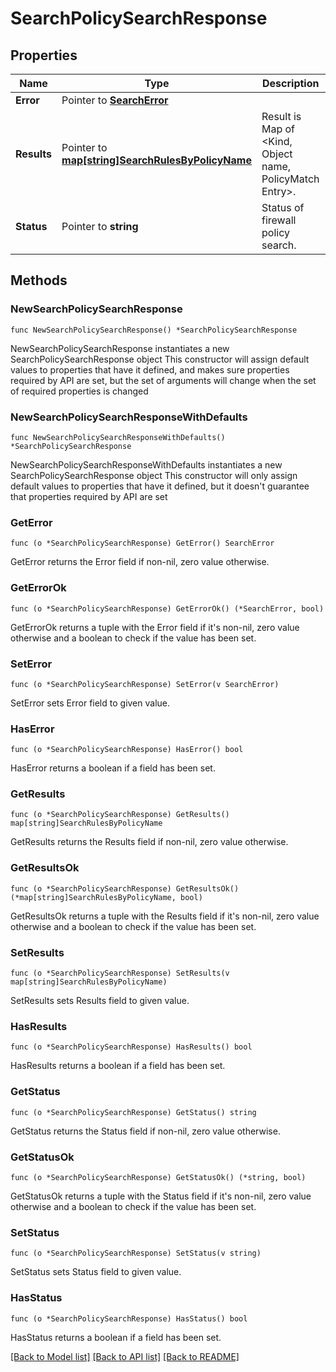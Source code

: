 # SearchPolicySearchResponse

## Properties

Name | Type | Description | Notes
------------ | ------------- | ------------- | -------------
**Error** | Pointer to [**SearchError**](searchError.md) |  | [optional] 
**Results** | Pointer to [**map[string]SearchRulesByPolicyName**](searchRulesByPolicyName.md) | Result is Map of &lt;Kind, Object name, PolicyMatch Entry&gt;. | [optional] 
**Status** | Pointer to **string** | Status of firewall policy search. | [optional] [default to "match"]

## Methods

### NewSearchPolicySearchResponse

`func NewSearchPolicySearchResponse() *SearchPolicySearchResponse`

NewSearchPolicySearchResponse instantiates a new SearchPolicySearchResponse object
This constructor will assign default values to properties that have it defined,
and makes sure properties required by API are set, but the set of arguments
will change when the set of required properties is changed

### NewSearchPolicySearchResponseWithDefaults

`func NewSearchPolicySearchResponseWithDefaults() *SearchPolicySearchResponse`

NewSearchPolicySearchResponseWithDefaults instantiates a new SearchPolicySearchResponse object
This constructor will only assign default values to properties that have it defined,
but it doesn't guarantee that properties required by API are set

### GetError

`func (o *SearchPolicySearchResponse) GetError() SearchError`

GetError returns the Error field if non-nil, zero value otherwise.

### GetErrorOk

`func (o *SearchPolicySearchResponse) GetErrorOk() (*SearchError, bool)`

GetErrorOk returns a tuple with the Error field if it's non-nil, zero value otherwise
and a boolean to check if the value has been set.

### SetError

`func (o *SearchPolicySearchResponse) SetError(v SearchError)`

SetError sets Error field to given value.

### HasError

`func (o *SearchPolicySearchResponse) HasError() bool`

HasError returns a boolean if a field has been set.

### GetResults

`func (o *SearchPolicySearchResponse) GetResults() map[string]SearchRulesByPolicyName`

GetResults returns the Results field if non-nil, zero value otherwise.

### GetResultsOk

`func (o *SearchPolicySearchResponse) GetResultsOk() (*map[string]SearchRulesByPolicyName, bool)`

GetResultsOk returns a tuple with the Results field if it's non-nil, zero value otherwise
and a boolean to check if the value has been set.

### SetResults

`func (o *SearchPolicySearchResponse) SetResults(v map[string]SearchRulesByPolicyName)`

SetResults sets Results field to given value.

### HasResults

`func (o *SearchPolicySearchResponse) HasResults() bool`

HasResults returns a boolean if a field has been set.

### GetStatus

`func (o *SearchPolicySearchResponse) GetStatus() string`

GetStatus returns the Status field if non-nil, zero value otherwise.

### GetStatusOk

`func (o *SearchPolicySearchResponse) GetStatusOk() (*string, bool)`

GetStatusOk returns a tuple with the Status field if it's non-nil, zero value otherwise
and a boolean to check if the value has been set.

### SetStatus

`func (o *SearchPolicySearchResponse) SetStatus(v string)`

SetStatus sets Status field to given value.

### HasStatus

`func (o *SearchPolicySearchResponse) HasStatus() bool`

HasStatus returns a boolean if a field has been set.


[[Back to Model list]](../README.md#documentation-for-models) [[Back to API list]](../README.md#documentation-for-api-endpoints) [[Back to README]](../README.md)


